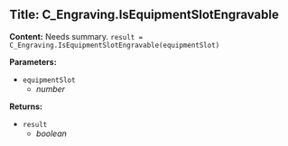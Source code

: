 ## Title: C_Engraving.IsEquipmentSlotEngravable

**Content:**
Needs summary.
`result = C_Engraving.IsEquipmentSlotEngravable(equipmentSlot)`

**Parameters:**
- `equipmentSlot`
  - *number*

**Returns:**
- `result`
  - *boolean*